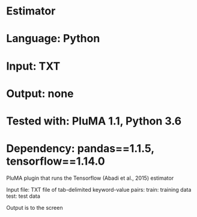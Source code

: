 # Estimator
# Language: Python
# Input: TXT
# Output: none
# Tested with: PluMA 1.1, Python 3.6
# Dependency: pandas==1.1.5, tensorflow==1.14.0

PluMA plugin that runs the Tensorflow (Abadi et al., 2015) estimator

Input file: TXT file of tab-delimited keyword-value pairs:
train: training data
test: test data

Output is to the screen
